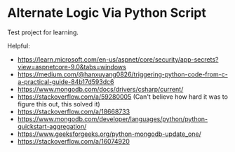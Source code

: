 # Alternate Logic Via Python Script

Test project for learning.

Helpful:
* https://learn.microsoft.com/en-us/aspnet/core/security/app-secrets?view=aspnetcore-9.0&tabs=windows
* https://medium.com/@hanxuyang0826/triggering-python-code-from-c-a-practical-guide-84b17d593dc6
* https://www.mongodb.com/docs/drivers/csharp/current/
* https://stackoverflow.com/a/59280005 (Can't believe how hard it was to figure this out, this solved it)
* https://stackoverflow.com/a/18668733
* https://www.mongodb.com/developer/languages/python/python-quickstart-aggregation/
* https://www.geeksforgeeks.org/python-mongodb-update_one/
* https://stackoverflow.com/a/16074920
